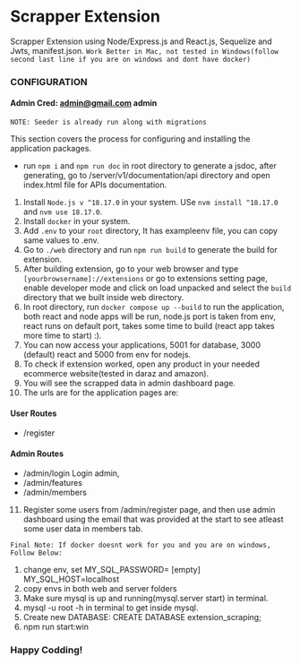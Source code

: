 <!-- Use cmd+shift+v in macOS or ctrl+alt+v on windows to open as a preview -->
# Scrapper Extension 
Scrapper Extension using Node/Express.js and React.js, Sequelize and Jwts, manifest.json.
`Work Better in Mac, not tested in Windows(follow second last line if you are on windows and dont have docker)`

### CONFIGURATION

#### Admin Cred: admin@gmail.com admin

`NOTE: Seeder is already run along with migrations`

This section covers the process for configuring and installing the application packages.

- run `npm i` and `npm run doc` in root directory to generate a jsdoc, after generating, go to /server/v1/documentation/api directory and open index.html file for APIs documentation.

1. Install `Node.js v ^18.17.0` in your system. USe `nvm install ^18.17.0` and `nvm use 18.17.0`.
2. Install `docker` in your system.
3. Add `.env` to your `root` directory, It has exampleenv file, you can copy same values to .env.
4. Go to `./web` directory and run `npm run build` to generate the build for extension.
5. After building extension, go to your web browser and type `[yourbrowsername]://extensions` or go to extensions setting page, enable developer mode and click on load unpacked and select the `build` directory that we built inside web directory.
6. In root directory, run `docker compose up --build` to run the application, both react and node apps will be run, node.js port is taken from env, react runs on default port, takes some time to build (react app takes more time to start) :).
7. You can now access your applications, 5001 for database, 3000 (default) react and 5000 from env for nodejs.
8. To check if extension worked, open any product in your needed ecommerce website(tested in daraz and amazon).
9. You will see the scrapped data in admin dashboard page.
10. The urls are for the application pages are:
#### User Routes
- /register
#### Admin Routes
- /admin/login Login admin,
- /admin/features
- /admin/members

11. Register some users from /admin/register page, and then use admin dashboard using the email that was provided at the start to see atleast some user data in members tab.

`Final Note: If docker doesnt work for you and you are on windows, Follow Below:`

1. change env, set MY_SQL_PASSWORD= [empty] MY_SQL_HOST=localhost
2. copy envs in both web and server folders
3. Make sure mysql is up and running(mysql.server start) in terminal.
4. mysql -u root -h  in terminal to get inside mysql.
5. Create new DATABASE: CREATE DATABASE extension_scraping;
6. npm run start:win

### Happy Codding!

